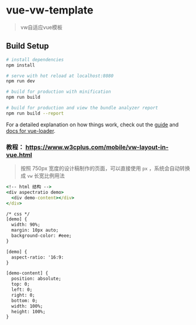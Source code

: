 # vue-vw-template

> vw自适应vue模板

## Build Setup

``` bash
# install dependencies
npm install

# serve with hot reload at localhost:8080
npm run dev

# build for production with minification
npm run build

# build for production and view the bundle analyzer report
npm run build --report
```

For a detailed explanation on how things work, check out the [guide](http://vuejs-templates.github.io/webpack/) and [docs for vue-loader](http://vuejs.github.io/vue-loader).

### 教程： https://www.w3cplus.com/mobile/vw-layout-in-vue.html
> 按照 750px 宽度的设计稿制作的页面，可以直接使用 `px` ，系统会自动转换成 `vw` 
> 长宽比例用法
```cmd
<!-- html 结构 -->
<div aspectratio demo>
  <div demo-content></div>
</div>

/* css */
[demo] {
  width: 90%;
  margin: 10px auto;
  background-color: #eee;
}

[demo] {
  aspect-ratio: '16:9:
}

[demo-content] {
  position: absolute;
  top: 0;
  left: 0;
  right: 0;
  bottom: 0;
  width: 100%;
  height: 100%;
}
```
